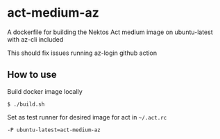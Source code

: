 # act-medium-az

A dockerfile for building the Nektos Act medium image on ubuntu-latest with az-cli included

This should fix issues running az-login github action

## How to use

Build docker image locally

`$ ./build.sh`

Set as test runner for desired image for act in `~/.act.rc`
```
-P ubuntu-latest=act-medium-az
```